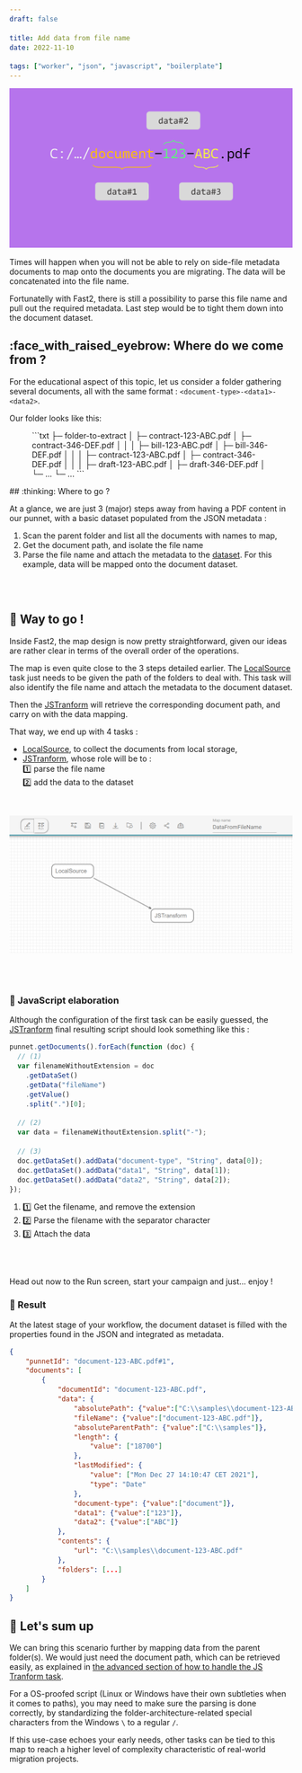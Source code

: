 ```yaml
---
draft: false

title: Add data from file name
date: 2022-11-10

tags: ["worker", "json", "javascript", "boilerplate"]
---
```


![Data from file name cover](../assets/img/cookbooks/dataFromFilename_cover.png)

Times will happen when you will not be able to rely on side-file metadata documents to map onto the documents you are migrating. The data will be concatenated into the file name.

Fortunatelly with Fast2, there is still a possibility to parse this file name and pull out the required metadata. Last step would be to tight them down into the document dataset.

## :face_with_raised_eyebrow: Where do we come from ?

For the educational aspect of this topic, let us consider a folder gathering several documents, all with the same format : `<document-type>-<data1>-<data2>`.

Our folder looks like this:

<figure markdown>
```txt
├─ folder-to-extract
│       ├─ contract-123-ABC.pdf
│       ├─ contract-346-DEF.pdf
│       │             
│       ├─ bill-123-ABC.pdf
│       ├─ bill-346-DEF.pdf
│       │ 
│       ├─ contract-123-ABC.pdf
│       ├─ contract-346-DEF.pdf
│       │             
│       ├─ draft-123-ABC.pdf
│       ├─ draft-346-DEF.pdf
│       └─ ...
└─ ...
```
</figure>
## :thinking: Where to go ?

At a glance, we are just 3 (major) steps away from having a PDF content in our punnet, with a basic dataset populated from the JSON metadata :

1. Scan the parent folder and list all the documents with names to map,
1. Get the document path, and isolate the file name
1. Parse the file name and attach the metadata to the [dataset](../getting-started/overall-concepts.md#dataset). For this example, data will be mapped onto the document dataset.

<br/>
<br/>

## :rocket: Way to go !

Inside Fast2, the map design is now pretty straightforward, given our ideas are rather clear in terms of the overall order of the operations.

The map is even quite close to the 3 steps detailed earlier. The [LocalSource](../catalog/source.md#LocalSource) task just needs to be given the path of the folders to deal with. This task will also identify the file name and attach the metadata to the document dataset.

Then the [JSTranform](../catalog/transformer.md#JSTransform) will retrieve the corresponding document path, and carry on with the data mapping.

That way, we end up with 4 tasks :

- [LocalSource](../catalog/source.md#LocalSource), to collect the documents from local storage,
- [JSTranform](../catalog/transformer.md#JSTransform), whose role will be to :</br>
  :one: parse the file name</br>
  :two: add the data to the dataset

</br>

![Map to build for data extraction](../assets/img/cookbooks/dataFromFilename_map.png)

</br>
</br>

### :test_tube: JavaScript elaboration

Although the configuration of the first task can be easily guessed, the [JSTranform](../catalog/transformer.md#JSTransform) final resulting script should look something like this :

```js
punnet.getDocuments().forEach(function (doc) {
  // (1)
  var filenameWithoutExtension = doc
    .getDataSet()
    .getData("fileName")
    .getValue()
    .split(".")[0];

  // (2)
  var data = filenameWithoutExtension.split("-");

  // (3)
  doc.getDataSet().addData("document-type", "String", data[0]);
  doc.getDataSet().addData("data1", "String", data[1]);
  doc.getDataSet().addData("data2", "String", data[2]);
});
```

1.  :one: Get the filename, and remove the extension
2.  :two: Parse the filename with the separator character
3.  :three: Attach the data

</br>
</br>

Head out now to the Run screen, start your campaign and just... enjoy !

### :checkered_flag: Result

At the latest stage of your workflow, the document dataset is filled with the properties found in the JSON and integrated as metadata.

```json hl_lines="17-19"
{
	"punnetId": "document-123-ABC.pdf#1",
	"documents": [
		{
			"documentId": "document-123-ABC.pdf",
			"data": {
				"absolutePath": {"value":["C:\\samples\\document-123-ABC.pdf"]},
				"fileName": {"value":["document-123-ABC.pdf"]},
				"absoluteParentPath": {"value":["C:\\samples"]},
				"length": {
					"value": ["18700"]
				},
				"lastModified": {
					"value": ["Mon Dec 27 14:10:47 CET 2021"],
					"type": "Date"
				},
				"document-type": {"value":["document"]},
				"data1": {"value":["123"]},
				"data2": {"value":["ABC"]}
			},
			"contents": {
				"url": "C:\\samples\\document-123-ABC.pdf"
			},
			"folders": [...]
		}
	]
}
```

## :clap: Let's sum up

We can bring this scenario further by mapping data from the parent folder(s). We would just need the document path, which can be retrieved easily, as explained in [the advanced section of how to handle the JS Tranform task](../advanced/javascript.md).

For a OS-proofed script (Linux or Windows have their own subtleties when it comes to paths), you may need to make sure the parsing is done correctly, by standardizing the folder-architecture-related special characters from the Windows `\` to a regular `/`.

If this use-case echoes your early needs, other tasks can be tied to this map to reach a higher level of complexity characteristic of real-world migration projects.
